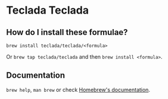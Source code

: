 # Teclada Teclada

## How do I install these formulae?

`brew install teclada/teclada/<formula>`

Or `brew tap teclada/teclada` and then `brew install <formula>`.

## Documentation

`brew help`, `man brew` or check [Homebrew's documentation](https://docs.brew.sh).
